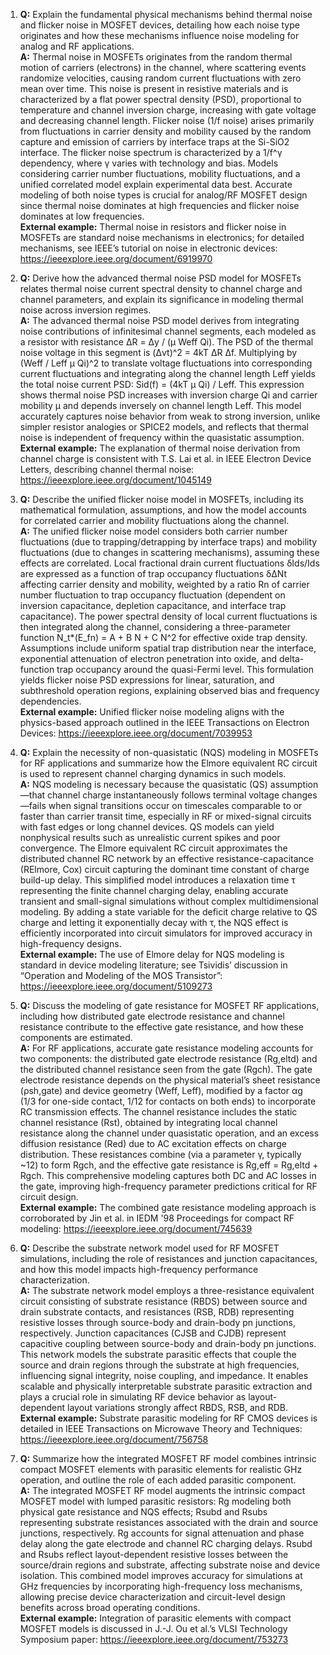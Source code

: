 1. **Q:** Explain the fundamental physical mechanisms behind thermal noise and flicker noise in MOSFET devices, detailing how each noise type originates and how these mechanisms influence noise modeling for analog and RF applications.  
   **A:** Thermal noise in MOSFETs originates from the random thermal motion of carriers (electrons) in the channel, where scattering events randomize velocities, causing random current fluctuations with zero mean over time. This noise is present in resistive materials and is characterized by a flat power spectral density (PSD), proportional to temperature and channel inversion charge, increasing with gate voltage and decreasing channel length. Flicker noise (1/f noise) arises primarily from fluctuations in carrier density and mobility caused by the random capture and emission of carriers by interface traps at the Si-SiO2 interface. The flicker noise spectrum is characterized by a 1/f^γ dependency, where γ varies with technology and bias. Models considering carrier number fluctuations, mobility fluctuations, and a unified correlated model explain experimental data best. Accurate modeling of both noise types is crucial for analog/RF MOSFET design since thermal noise dominates at high frequencies and flicker noise dominates at low frequencies.  
   **External example:** Thermal noise in resistors and flicker noise in MOSFETs are standard noise mechanisms in electronics; for detailed mechanisms, see IEEE’s tutorial on noise in electronic devices: https://ieeexplore.ieee.org/document/6919970

2. **Q:** Derive how the advanced thermal noise PSD model for MOSFETs relates thermal noise current spectral density to channel charge and channel parameters, and explain its significance in modeling thermal noise across inversion regimes.  
   **A:** The advanced thermal noise PSD model derives from integrating noise contributions of infinitesimal channel segments, each modeled as a resistor with resistance ΔR = Δy / (μ Weff Qi). The PSD of the thermal noise voltage in this segment is (Δvt)^2 = 4kT ΔR Δf. Multiplying by (Weff / Leff μ Qi)^2 to translate voltage fluctuations into corresponding current fluctuations and integrating along the channel length Leff yields the total noise current PSD: Sid(f) = (4kT μ Qi) / Leff. This expression shows thermal noise PSD increases with inversion charge Qi and carrier mobility μ and depends inversely on channel length Leff. This model accurately captures noise behavior from weak to strong inversion, unlike simpler resistor analogies or SPICE2 models, and reflects that thermal noise is independent of frequency within the quasistatic assumption.  
   **External example:** The explanation of thermal noise derivation from channel charge is consistent with T.S. Lai et al. in IEEE Electron Device Letters, describing channel thermal noise: https://ieeexplore.ieee.org/document/1045149

3. **Q:** Describe the unified flicker noise model in MOSFETs, including its mathematical formulation, assumptions, and how the model accounts for correlated carrier and mobility fluctuations along the channel.  
   **A:** The unified flicker noise model considers both carrier number fluctuations (due to trapping/detrapping by interface traps) and mobility fluctuations (due to changes in scattering mechanisms), assuming these effects are correlated. Local fractional drain current fluctuations δIds/Ids are expressed as a function of trap occupancy fluctuations δΔNt affecting carrier density and mobility, weighted by a ratio Rn of carrier number fluctuation to trap occupancy fluctuation (dependent on inversion capacitance, depletion capacitance, and interface trap capacitance). The power spectral density of local current fluctuations is then integrated along the channel, considering a three-parameter function N_t*(E_fn) = A + B N + C N^2 for effective oxide trap density. Assumptions include uniform spatial trap distribution near the interface, exponential attenuation of electron penetration into oxide, and delta-function trap occupancy around the quasi-Fermi level. This formulation yields flicker noise PSD expressions for linear, saturation, and subthreshold operation regions, explaining observed bias and frequency dependencies.  
   **External example:** Unified flicker noise modeling aligns with the physics-based approach outlined in the IEEE Transactions on Electron Devices: https://ieeexplore.ieee.org/document/7039953

4. **Q:** Explain the necessity of non-quasistatic (NQS) modeling in MOSFETs for RF applications and summarize how the Elmore equivalent RC circuit is used to represent channel charging dynamics in such models.  
   **A:** NQS modeling is necessary because the quasistatic (QS) assumption—that channel charge instantaneously follows terminal voltage changes—fails when signal transitions occur on timescales comparable to or faster than carrier transit time, especially in RF or mixed-signal circuits with fast edges or long channel devices. QS models can yield nonphysical results such as unrealistic current spikes and poor convergence. The Elmore equivalent RC circuit approximates the distributed channel RC network by an effective resistance-capacitance (RElmore, Cox) circuit capturing the dominant time constant of charge build-up delay. This simplified model introduces a relaxation time τ representing the finite channel charging delay, enabling accurate transient and small-signal simulations without complex multidimensional modeling. By adding a state variable for the deficit charge relative to QS charge and letting it exponentially decay with τ, the NQS effect is efficiently incorporated into circuit simulators for improved accuracy in high-frequency designs.  
   **External example:** The use of Elmore delay for NQS modeling is standard in device modeling literature; see Tsividis’ discussion in “Operation and Modeling of the MOS Transistor”: https://ieeexplore.ieee.org/document/5109273

5. **Q:** Discuss the modeling of gate resistance for MOSFET RF applications, including how distributed gate electrode resistance and channel resistance contribute to the effective gate resistance, and how these components are estimated.  
   **A:** For RF applications, accurate gate resistance modeling accounts for two components: the distributed gate electrode resistance (Rg,eltd) and the distributed channel resistance seen from the gate (Rgch). The gate electrode resistance depends on the physical material’s sheet resistance (ρsh,gate) and device geometry (Weff, Leff), modified by a factor αg (1/3 for one-side contact, 1/12 for contacts on both ends) to incorporate RC transmission effects. The channel resistance includes the static channel resistance (Rst), obtained by integrating local channel resistance along the channel under quasistatic operation, and an excess diffusion resistance (Red) due to AC excitation effects on charge distribution. These resistances combine (via a parameter γ, typically ~12) to form Rgch, and the effective gate resistance is Rg,eff = Rg,eltd + Rgch. This comprehensive modeling captures both DC and AC losses in the gate, improving high-frequency parameter predictions critical for RF circuit design.  
   **External example:** The combined gate resistance modeling approach is corroborated by Jin et al. in IEDM '98 Proceedings for compact RF modeling: https://ieeexplore.ieee.org/document/745639

6. **Q:** Describe the substrate network model used for RF MOSFET simulations, including the role of resistances and junction capacitances, and how this model impacts high-frequency performance characterization.  
   **A:** The substrate network model employs a three-resistance equivalent circuit consisting of substrate resistance (RBDS) between source and drain substrate contacts, and resistances (RSB, RDB) representing resistive losses through source-body and drain-body pn junctions, respectively. Junction capacitances (CJSB and CJDB) represent capacitive coupling between source-body and drain-body pn junctions. This network models the substrate parasitic effects that couple the source and drain regions through the substrate at high frequencies, influencing signal integrity, noise coupling, and impedance. It enables scalable and physically interpretable substrate parasitic extraction and plays a crucial role in simulating RF device behavior as layout-dependent layout variations strongly affect RBDS, RSB, and RDB.  
   **External example:** Substrate parasitic modeling for RF CMOS devices is detailed in IEEE Transactions on Microwave Theory and Techniques: https://ieeexplore.ieee.org/document/756758

7. **Q:** Summarize how the integrated MOSFET RF model combines intrinsic compact MOSFET elements with parasitic elements for realistic GHz operation, and outline the role of each added parasitic component.  
   **A:** The integrated MOSFET RF model augments the intrinsic compact MOSFET model with lumped parasitic resistors: Rg modeling both physical gate resistance and NQS effects; Rsubd and Rsubs representing substrate resistances associated with the drain and source junctions, respectively. Rg accounts for signal attenuation and phase delay along the gate electrode and channel RC charging delays. Rsubd and Rsubs reflect layout-dependent resistive losses between the source/drain regions and substrate, affecting substrate noise and device isolation. This combined model improves accuracy for simulations at GHz frequencies by incorporating high-frequency loss mechanisms, allowing precise device characterization and circuit-level design benefits across broad operating conditions.  
   **External example:** Integration of parasitic elements with compact MOSFET models is discussed in J.-J. Ou et al.’s VLSI Technology Symposium paper: https://ieeexplore.ieee.org/document/753273
